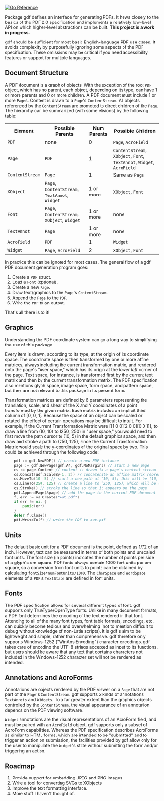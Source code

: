 [![Go Reference](https://pkg.go.dev/badge/github.com/cdillond/gdf.svg)](https://pkg.go.dev/github.com/cdillond/gdf)

Package gdf defines an interface for generating PDFs. It hews closely to the basics of the PDF 2.0 specification and implements a relatively low-level API on which higher-level abstractions can be built. **This project is a work in progress.**

gdf should be sufficient for most basic English-language PDF use cases. It avoids complexity by purposefully ignoring some aspects of the PDF specification. These omissions may be critical if you need accessibility features or support for multiple languages.

## Document Structure
A PDF document is a graph of objects. With the exception of the root `PDF` object, which has no parent, each object, depending on its type, can have 1 or more parents and 0 or more children. A PDF document must include 1 or more `Page`s. Content is drawn to a `Page`'s `ContentStream`. All objects referenced by the `ContentStream` are promoted to direct children of the `Page`. The hierarchy can be summarized (with some elisions) by the following table:
    <table>
    <tr><th>Element</th><th>Possible Parents</th><th>Num Parents</th><th>Possible Children</th></tr>
    <tr><td>`PDF`</td><td>none</td><td>0</td><td>`Page`, `AcroField`</td>
    <tr><td>`Page`</td><td>`PDF`</td><td>1</td><td>`ContentStream`, `XObject`, `Font`, `TextAnnot`, `Widget`, `AcroField`</td></tr>
    <tr><td>`ContentStream`</td><td>`Page`</td><td>1</td><td>Same as `Page`</td></tr>
    <tr><td>`XObject`</td><td>`Page`, `ContentStream`, `TextAnnot`, `Widget`</td><td>1 or more</td><td>`XObject`, `Font`</td></tr>
    <tr><td>`Font`</td><td>`Page`, `ContentStream`, `XObject`, `Widget`</td><td>1 or more</td><td>none</td></tr>
    <tr><td>`TextAnnot`</td><td>`Page`</td><td>1 or more</td><td>none</td></tr>
    <tr><td>`AcroField`</td><td>`PDF`</td><td>1</td><td>`Widget`</td></tr>
    <tr><td>`Widget`</td><td>`Page`, `AcroField`</td><td>2</td><td>`XObject`, `Font`</td></tr>
    </table>
In practice this can be ignored for most cases. The general flow of a gdf PDF document generation program goes:
1. Create a `PDF` struct.
2. Load a `Font` (optional). 
3. Create a new `Page`.
4. Draw text/graphics to the `Page`'s `ContentStream`.
5. Append the `Page` to the `PDF`.
6. Write the `PDF` to an output.

That's all there is to it!         

## Graphics
Understanding the PDF coordinate system can go a long way to simplifying the use of this package.

Every item is drawn, according to its type, at the origin of its coordinate space. The coordinate space is then transformed by one or more affine matrices, always including the current transformation matrix, and rendered onto the page's "user space," which has its origin at the *lower left* corner of the page. Text space, for instance, is transformed first by the current text matrix and then by the current transformation matrix. The PDF specification also mentions glyph space, image space, form space, and pattern space, but they are not relevant to this package in its present form.

Transformation matrices are defined by 6 parameters representing the translation, scale, and shear of the X and Y coordinates of a point transformed by the given matrix. Each matrix includes an implicit third column of [0, 0, 1]. Because the space of an object can be scaled or rotated, the effect of certain operations may be difficult to intuit. For example, if the Current Transformation Matrix were [[1 0 0][2 0 0][0 0 1]], to draw a line from (10, 10) to (250, 250) in "user space," you would need to first move the path cursor to (10, 5) in the default graphics space, and then draw and stroke a path to (250, 125), since the Current Transformation Matrix would scale the y-coordinates of the original space by two. This could be achieved through the following code:
```go
    pdf := gdf.NewPDF() // create a new PDF instance
    page := gdf.NewPage(gdf.A4, gdf.NoMargins) // start a new page
    cs := page.Content // content is drawn to a page's content stream
    cs.Concat(gdf.ScaleBy(1, 2)) // concatenate an affine matrix representing a 2*y scaling to the Current Transformation Matrix (by default the identity matrix)
    cs.MoveTo(10, 5) // start a new path at (10, 5); this will be (10, 10) on the page
    cs.LineTo(250, 125) // create a line to (250, 125), which will be (250, 250) on the page
    cs.Stroke() // stroke the line so that it appears on the page
    pdf.AppendPage(&page) // add the page to the current PDF document
    f, err := os.Create("out.pdf")
    if err != nil {
        panic(err)
    }
    defer f.Close()
    pdf.WriteTo(f) // write the PDF to out.pdf

```
## Units
The default basic unit for a PDF document is the point, defined as 1/72 of an inch. However, text can be measured in terms of both points and unscaled font units. The font size (in points) indicates the number of points per side of a glyph's em square. PDF fonts always contain 1000 font units per em square, so a conversion from font units to points can be obtained by calculating `fontSize*numFontUnits/1000`. The `CharSpace` and `WordSpace` elements of a `PDF`'s `TextState` are defined in font units.

## Fonts
The PDF specification allows for several different types of font. gdf supports only TrueType/OpenType fonts. Unlike in many document formats, a PDF font determines the encoding of the text rendered in that font. Attending to all of the many font types, font table formats, encodings, etc. can quickly become tedious and overwhelming (not to mention difficult to debug without knowledge of non-Latin scripts). It is gdf's aim to be lightweight and simple, rather than comprehensive. gdf therefore only supports Windows-1252 ("WinAnsiEncoding") character encodings. gdf takes care of encoding the UTF-8 strings accepted as input to its functions, but users should be aware that any text that contains characters not included in the Windows-1252 character set will not be rendered as intended.

## Annotations and AcroForms
Annotations are objects rendered by the PDF viewer on a `Page` that are not part of the `Page`'s `ContentStream`. gdf supports 2 kinds of annotations: `TextAnnots` and `Widgets`. To a far greater extent than the graphics objects controlled by the `ContentStream`, the visual appearance of an annotation depends on the PDF viewing software.

`Widget` annotations are the visual representations of an AcroForm field, and must be paired with an `AcroField` object. gdf supports only a subset of AcroForm capabilities. Whereas the PDF specification describes AcroForms as similar to HTML forms, which are intended to be "submitted" and to trigger an action on submission, the facilities provided by gdf allow only for the user to manipulate the `Widget`'s state without submitting the form and/or triggering an action.

## Roadmap
1. Provide support for embedding JPEG and PNG images.
2. Write a tool for converting SVGs to XObjects.
3. Improve the text formatting interface.
4. More stuff I haven't thought of.